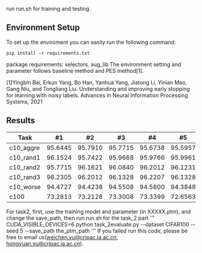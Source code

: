 run run.sh for training and testing.

## Environment Setup

To set up the enviroment you can easily run the following command:
```
pip install -r requirements.txt
```

package requirements: selectors, aug_lib
The environment setting and parameter follows baseline method and PES method[1].

[1]Yingbin Bai, Erkun Yang, Bo Han, Yanhua Yang, Jiatong Li, Yinian Mao, Gang Niu, and Tongliang
Liu. Understanding and improving early stopping for learning with noisy labels. Advances in Neural Information Processing Systems, 2021

## Results

| Task      | #1      | #2      | #3      | #4      | #5      | Mean±std       |
|-----------|---------|---------|---------|---------|---------|----------------|
| c10_aggre | 95.6445 | 95.7910 | 95.7715 | 95.6738 | 95.5957 | **95.70±0.07** |
| c10_rand1 | 96.1524 | 95.7422 | 95.9668 | 95.9766 | 95.9961 | **95.97±0.13** |
| c10_rand2 | 95.7715 | 96.1621 | 96.0840 | 96.2012 | 96.1231 | **96.07±0.15** |
| c10_rand3 | 96.2305 | 96.2012 | 96.1328 | 96.2207 | 96.1328 | **96.18±0.04** |
| c10_worse | 94.4727 | 94.4238 | 94.5508 | 94.5800 | 94.3848 | **94.48±0.07** |
| c100      | 73.2813 | 73.2128 | 73.3008 | 73.3399 | 72.6563 | **73.16±0.25** |

For task2, first, use the training model and parameter (in XXXXX.ptm), and change the save_path, then run run.sh for the task_2 part
'''
CUDA_VISIBLE_DEVICES=6 python task_2evaluate.py --dataset CIFAR100 --seed 5 --save_path the_ptm_path
'''
If you failed run this code, please be free to email us(weichen.yu@cripac.ia.ac.cn, hongyuan.yu@cripac.ia.ac.cn).

